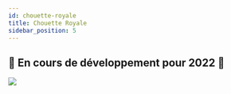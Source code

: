 ```yaml
---
id: chouette-royale
title: Chouette Royale
sidebar_position: 5
---
```


## 🚧 En cours de développement pour 2022 🚧

![](/img/niftyroyale_v01.png)
